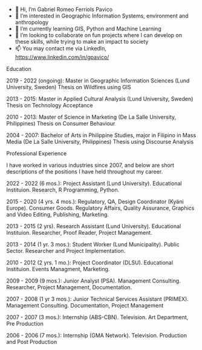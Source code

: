 - 👋 Hi, I’m Gabriel Romeo Ferriols Pavico
- 👀 I’m interested in Geographic Information Systems, environment and anthropology
- 🌱 I’m currently learning GIS, Python and Machine Learning
- 💞️ I’m looking to collaborate on fun projects where I can develop on these skills, while trying to make an impact to society
- 📫 You may contact me via LinkedIn, https://www.linkedin.com/in/gpavico/

Education

2019 - 2022 (ongoing): Master in Geographic Information Sciences (Lund University, Sweden)
Thesis on Wildfires using GIS

2013 - 2015: Master in Applied Cultural Analysis (Lund University, Sweden)
Thesis on Technology Acceptance

2010 - 2013: Master of Science in Marketing (De La Salle University, Philippines)
Thesis on Consumer Behaviour

2004 - 2007: Bachelor of Arts in Philippine Studies, major in Filipino in Mass Media (De La Salle University, Philippines)
Thesis using Discourse Analysis

Professional Experience

I have worked in various industries since 2007, and below are short descriptions of the positions I have held throughout my career.

2022 - 2022 (6 mos.): Project Assistant (Lund University). Educational Instituion. Research, R Programming, Python.

2015 - 2020 (4 yrs. 4 mos.): Regulatory, QA, Design Coordinator (Kyäni Europe). Consumer Goods. Regulatory Affairs, Quality Assurance, Graphics and Video Editing, Publishing, Marketing.

2013 - 2015 (2 yrs). Research Assistant (Lund University). Educational Instituion. Researcher, Proof Reader, Project Management.

2013 - 2014 (1 yr. 3 mos.): Student Worker (Lund Municipality). Public Sector. Researcher and Project Implementation.

2010 - 2012 (2 yrs. 1 mo.): Project Coordinator (DLSU). Educational Instituion. Events Managment, Marketing.

2009 - 2009 (9 mos.): Junior Analyst (PSA). Management Consulting. Researcher, Project Management, Documentation.

2007 - 2008 (1 yr 3 mos.): Junior Technical Services Assistant (PRIMEX). Management Consulting. Documentation, Project Management

2007 - 2007 (3 mos.): Internship (ABS-CBN). Television. Art Department, Pre Production

2006 - 2006 (7 mos.): Internship (GMA Network). Television. Production and Post Production

<!---
gabriel-pavico/gabriel-pavico is a ✨ special ✨ repository because its `README.md` (this file) appears on your GitHub profile.
You can click the Preview link to take a look at your changes.
--->
